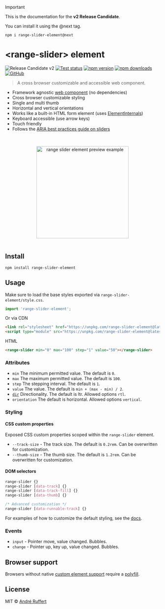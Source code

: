 > [!IMPORTANT]  
> This is the documentation for the **v2 Release Candidate**.
> 
> You can install it using the @next tag.
> 
> `npm i range-slider-element@next`

# &lt;range-slider&gt; element

![Release Candidate v2](https://img.shields.io/badge/Release%20Candidate%20v2-4a46e0)
[![Test status](https://img.shields.io/github/actions/workflow/status/andreruffert/range-slider-element/test.yml?label=Test&logo=github&color=4a46e0&labelColor=1a1a1a)](https://github.com/andreruffert/range-slider-element/actions/workflows/test.yml)
[![npm version](https://img.shields.io/npm/v/range-slider-element?color=4a46e0&labelColor=1a1a1a)](https://www.npmjs.com/package/range-slider-element)
[![npm downloads](https://img.shields.io/npm/dm/range-slider-element?logo=npm&color=4a46e0&labelColor=1a1a1a)](https://www.npmjs.com/package/range-slider-element)
[![GitHub](https://img.shields.io/badge/source-a?logo=github&color=1a1a1a)](https://github.com/andreruffert/range-slider-element)

> A cross browser customizable and accessible <range-slider> web component.

* Framework agnostic [web component](https://developer.mozilla.org/en-US/docs/Web/API/Web_components) (no dependencies)
* Cross browser customizable styling
* Single and multi thumb
* Horizontal and vertical orientations
* Works like a built-in HTML form element (uses [ElementInternals](https://developer.mozilla.org/en-US/docs/Web/API/ElementInternals))
* Keyboard accessible (use arrow keys)
* Touch friendly
* Follows the [ARIA best practices guide on sliders](https://www.w3.org/WAI/ARIA/apg/patterns/slider)

<div align="center">
  <br>
  <br>
  <img src="https://user-images.githubusercontent.com/464300/66577218-443e1400-eb79-11e9-9e66-a8b62bbc97ba.png" alt="range slider element preview example" width="300">
  <br>
  <br>
</div>

## Install

```shell
npm install range-slider-element
```

## Usage

Make sure to load the base styles exported via `range-slider-element/style.css`.

```js
import 'range-slider-element';
```

Or via CDN

```html
<link rel="stylesheet" href="https://unpkg.com/range-slider-element@latest/dist/range-slider-element.css">
<script type="module" src="https://unpkg.com/range-slider-element@latest/dist/range-slider-element.js"></script>
```

HTML

```html
<range-slider min="0" max="100" step="1" value="50"></range-slider>
```

### Attributes

* `min` The minimum permitted value. The default is `0`.
* `max` The maximum permitted value. The default is `100`.
* `step` The stepping interval. The default is `1`.
* `value` The value. The default is `min + (max - min) / 2`.
* [`dir`][dir] Directionality. The default is ltr. Allowed options `rtl`.
* `orientation` The default is horizontal. Allowed options `vertical`.

[dir]: https://developer.mozilla.org/en-US/docs/Web/HTML/Global_attributes/dir

### Styling

#### CSS custom properties

Exposed CSS custom properties scoped within the `range-slider` element.

* `--track-size` - The track size. The default is `0.2rem`. Can be overwritten for customization.
* `--thumb-size` - The thumb size. The default is `1.2rem`. Can be overwritten for customization.

#### DOM selectors

```css
range-slider {}
range-slider [data-track] {}
range-slider [data-track-fill] {}
range-slider [data-thumb] {}

/* Advanced customization */
range-slider [data-runnable-track] {}
```

For examples of how to customize the default styling, see the [docs][docs].

[docs]: https://andreruffert.github.io/range-slider-element

### Events

* `input` - Pointer move, value changed. Bubbles.
* `change` - Pointer up, key up, value changed. Bubbles.

## Browser support

Browsers without native [custom element support][support] require a [polyfill][].

[support]: https://caniuse.com/#feat=custom-elementsv1
[polyfill]: https://github.com/webcomponents/custom-elements

## License

MIT © [André Ruffert](https://andreruffert.com)
